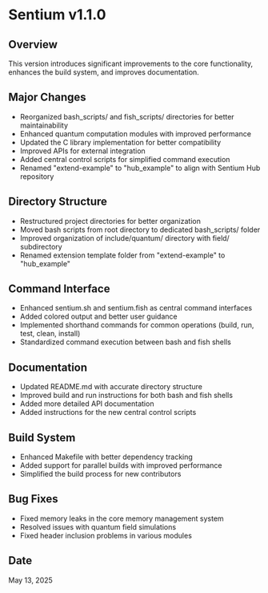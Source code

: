 # Sentium v1.1.0

## Overview
This version introduces significant improvements to the core functionality, enhances the build system, and improves documentation.

## Major Changes
- Reorganized bash_scripts/ and fish_scripts/ directories for better maintainability
- Enhanced quantum computation modules with improved performance
- Updated the C library implementation for better compatibility
- Improved APIs for external integration
- Added central control scripts for simplified command execution
- Renamed "extend-example" to "hub_example" to align with Sentium Hub repository

## Directory Structure
- Restructured project directories for better organization
- Moved bash scripts from root directory to dedicated bash_scripts/ folder
- Improved organization of include/quantum/ directory with field/ subdirectory
- Renamed extension template folder from "extend-example" to "hub_example"

## Command Interface
- Enhanced sentium.sh and sentium.fish as central command interfaces
- Added colored output and better user guidance
- Implemented shorthand commands for common operations (build, run, test, clean, install)
- Standardized command execution between bash and fish shells

## Documentation
- Updated README.md with accurate directory structure
- Improved build and run instructions for both bash and fish shells
- Added more detailed API documentation
- Added instructions for the new central control scripts

## Build System
- Enhanced Makefile with better dependency tracking
- Added support for parallel builds with improved performance
- Simplified the build process for new contributors

## Bug Fixes
- Fixed memory leaks in the core memory management system
- Resolved issues with quantum field simulations
- Fixed header inclusion problems in various modules

## Date
May 13, 2025
